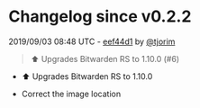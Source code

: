 # Changelog since v0.2.2

2019/09/03 08:48 UTC - [eef44d1](https://github.com/hassio-addons/addon-bitwarden/commit/eef44d1703492c0ae769a1d717718a4e41a0ee8e) by [@tjorim](https://github.com/tjorim)
> ⬆️ Upgrades Bitwarden RS to 1.10.0 (#6)

* ⬆️ Upgrades Bitwarden RS to 1.10.0

* Correct the image location 

